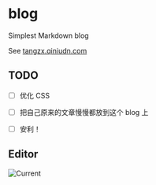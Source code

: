 # blog
Simplest Markdown blog

See [tangzx.qiniudn.com](http://tangzx.qiniudn.com/)

## TODO

* [ ] 优化 CSS
* [ ] 把自己原来的文章慢慢都放到这个 blog 上
* [ ] 安利！


## Editor

![Current](http://gnat.qiniudn.com/dvorak4tzx/editor.jpg)
